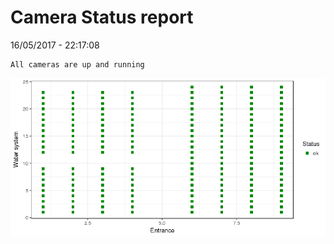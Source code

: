 Camera Status report
================
16/05/2017 - 22:17:08

    All cameras are up and running

![](camreport_files/figure-markdown_github/unnamed-chunk-2-1.png)
